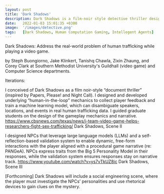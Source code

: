 ```yaml
---
layout: post
title: 'Dark Shadows'
description: Dark Shadows is a film-noir style detective thriller designed for research. It serves as the test bed for proof-of-concept and prototyped system components, frameworks, and models that contribute to research on generative AI or machine learning. Central to its gameplay are conversational scenarios during which the player can use natural language to advance the game narrative. Dark Shadows features PANGeA's novel validation system, which uses self-prompting to evoke a large language model's (LLM) intellegence to evaluate and respond to user input. Dark Shadows exists across Unity and custom GPT versions. It uses generative AI for narrative and artwork to provide players with engaging gameplay. 
date:   2022-01-03 15:01:35 +0300
image:  '/images/detective.png'
tags:   [Dark Shadows, Human Computation Gaming, Intellegent Agents]
---
```


Dark Shadows: Address the real-world problem of human trafficking while playing a video game. 

by Steph Buongiorno, Jake Klinkert, Tanishq Chawla, Zixin Zhaung, and Corey Clark at Southern Methodist University's Guildhall (video game) and Computer Science departments. 

Iterations:

I conceived of Dark Shadows as a film noir-style “document thriller” (inspired by Papers, Please! and Night Call). I designed and developed underlying “human-in-the-loop” mechanics to collect player feedback and train a machine learning model, which can disambiguate speakers, locations, and events in real human trafficking data. I guided graduate students on the design of the gameplay mechanics and narrative. https://www.cbsnews.com/texas/news/i-team-video-game-helps-researchers-fight-sex-trafficking/
Dark Shadows, Scene II

I designed NPCs that leverage large language models (LLMs) and a self-reflection-based validation system to enable dynamic, free-form interactions with the player aligned with a procedural game narrative (re: PANGeA). NPCs express traits from the Big 5 Personality Model in their responses, while the validation system ensures responses stay on narrative track. https://www.youtube.com/watch?v=ys7vTkUZ8ic
Dark Shadows, Scene III

[Forthcoming] Dark Shadows will include a social engineering scene, where the player must investigate the NPCs’ personalities and use rhetorical devices to gain clues on the mystery.
